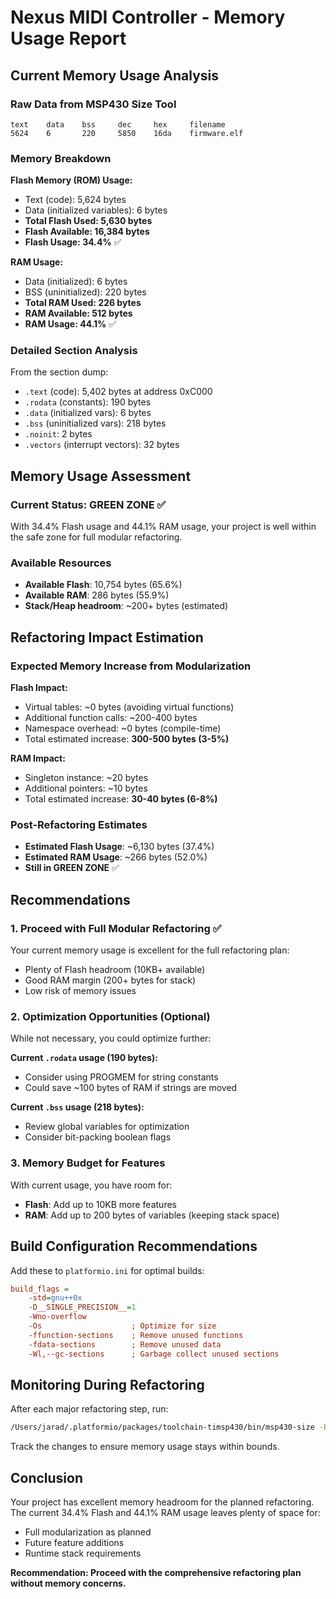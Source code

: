 # Nexus MIDI Controller - Memory Usage Report

## Current Memory Usage Analysis

### Raw Data from MSP430 Size Tool

```
text    data    bss     dec     hex     filename
5624    6       220     5850    16da    firmware.elf
```

### Memory Breakdown

**Flash Memory (ROM) Usage:**
- Text (code): 5,624 bytes
- Data (initialized variables): 6 bytes
- **Total Flash Used: 5,630 bytes**
- **Flash Available: 16,384 bytes**
- **Flash Usage: 34.4%** ✅

**RAM Usage:**
- Data (initialized): 6 bytes
- BSS (uninitialized): 220 bytes
- **Total RAM Used: 226 bytes**
- **RAM Available: 512 bytes**
- **RAM Usage: 44.1%** ✅

### Detailed Section Analysis

From the section dump:
- `.text` (code): 5,402 bytes at address 0xC000
- `.rodata` (constants): 190 bytes
- `.data` (initialized vars): 6 bytes
- `.bss` (uninitialized vars): 218 bytes
- `.noinit`: 2 bytes
- `.vectors` (interrupt vectors): 32 bytes

## Memory Usage Assessment

### Current Status: GREEN ZONE ✅

With 34.4% Flash usage and 44.1% RAM usage, your project is well within the safe zone for full modular refactoring.

### Available Resources

- **Available Flash**: 10,754 bytes (65.6%)
- **Available RAM**: 286 bytes (55.9%)
- **Stack/Heap headroom**: ~200+ bytes (estimated)

## Refactoring Impact Estimation

### Expected Memory Increase from Modularization

**Flash Impact:**
- Virtual tables: ~0 bytes (avoiding virtual functions)
- Additional function calls: ~200-400 bytes
- Namespace overhead: ~0 bytes (compile-time)
- Total estimated increase: **300-500 bytes (3-5%)**

**RAM Impact:**
- Singleton instance: ~20 bytes
- Additional pointers: ~10 bytes
- Total estimated increase: **30-40 bytes (6-8%)**

### Post-Refactoring Estimates

- **Estimated Flash Usage**: ~6,130 bytes (37.4%)
- **Estimated RAM Usage**: ~266 bytes (52.0%)
- **Still in GREEN ZONE** ✅

## Recommendations

### 1. Proceed with Full Modular Refactoring ✅

Your current memory usage is excellent for the full refactoring plan:
- Plenty of Flash headroom (10KB+ available)
- Good RAM margin (200+ bytes for stack)
- Low risk of memory issues

### 2. Optimization Opportunities (Optional)

While not necessary, you could optimize further:

**Current `.rodata` usage (190 bytes):**
- Consider using PROGMEM for string constants
- Could save ~100 bytes of RAM if strings are moved

**Current `.bss` usage (218 bytes):**
- Review global variables for optimization
- Consider bit-packing boolean flags

### 3. Memory Budget for Features

With current usage, you have room for:
- **Flash**: Add up to 10KB more features
- **RAM**: Add up to 200 bytes of variables (keeping stack space)

## Build Configuration Recommendations

Add these to `platformio.ini` for optimal builds:

```ini
build_flags = 
    -std=gnu++0x
    -D__SINGLE_PRECISION__=1
    -Wno-overflow
    -Os                    ; Optimize for size
    -ffunction-sections    ; Remove unused functions
    -fdata-sections        ; Remove unused data
    -Wl,--gc-sections      ; Garbage collect unused sections
```

## Monitoring During Refactoring

After each major refactoring step, run:
```bash
/Users/jarad/.platformio/packages/toolchain-timsp430/bin/msp430-size -B .pio/build/lpmsp430g2553/firmware.elf
```

Track the changes to ensure memory usage stays within bounds.

## Conclusion

Your project has excellent memory headroom for the planned refactoring. The current 34.4% Flash and 44.1% RAM usage leaves plenty of space for:
- Full modularization as planned
- Future feature additions
- Runtime stack requirements

**Recommendation: Proceed with the comprehensive refactoring plan without memory concerns.**